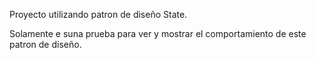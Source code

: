 Proyecto utilizando patron de diseño State.

Solamente e suna prueba para ver y mostrar el comportamiento de este patron de diseño.
